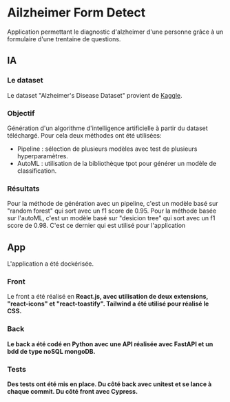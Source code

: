 <h1>Ailzheimer Form Detect</h1>

<p>Application permettant le diagnostic d'alzheimer d'une personne grâce à un formulaire d'une trentaine de questions.</p>

<h2>IA</h2>

<h3>Le dataset</h3>
<p>Le dataset "Alzheimer's Disease Dataset" provient de <a href="https://www.kaggle.com/datasets/rabieelkharoua/alzheimers-disease-dataset" target="_blank">Kaggle</a>.</p>
<h3>Objectif</h3>
<p>Génération d'un algorithme d'intelligence artificielle à partir du dataset téléchargé. Pour cela deux méthodes ont été utilisées:</p>
<ul>
<li>Pipeline : sélection de plusieurs modèles avec test de plusieurs hyperparamètres. </li>
<li>AutoML : utilisation de la bibliothèque tpot pour générer un modèle de classification.</li>
</ul>

<h3>Résultats</h3>
<p>Pour la méthode de génération avec un pipeline, c'est un modèle basé sur "random forest" qui sort avec un f1 score de 0.95. Pour la méthode basée sur l'autoML, c'est un modèle basé sur "desicion tree" qui sort avec un f1 score de 0.98. C'est ce dernier qui est utilisé pour l'application</p>

<h2>App</h2>
<p>L'application a été dockérisée.</p>

<h3>Front</h3>
<p>Le front a été réalisé en <strong>React.js<strong/>, avec utilisation de deux extensions, "react-icons" et "react-toastify". <strong>Tailwind<strong> a été utilisé pour réalisé le CSS.</p>

<h3>Back</h3>
<p>Le back a été codé en <strong>Python</strong> avec une API réalisée avec <strong>FastAPI</strong> et un bdd de type noSQL <strong>mongoDB</strong>.</p>
<h3>Tests</h3>
<p>Des tests ont été mis en place. Du côté back avec <strong>unitest</strong> et se lance à chaque commit. Du côté front avec <strong>Cypress</strong>.</p>